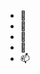 - 👋 
- 👀 
- 🌱 
- 💞️ 
- 📫 

<!---
gneulchan/gneulchan is a ✨ special ✨ repository because its `README.md` (this file) appears on your GitHub profile.
You can click the Preview link to take a look at your changes.
--->
